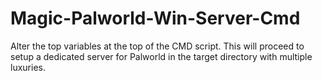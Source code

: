 # Magic-Palworld-Win-Server-Cmd
Alter the top variables at the top of the CMD script. This will proceed to setup a dedicated server for Palworld in the target directory with multiple luxuries.
